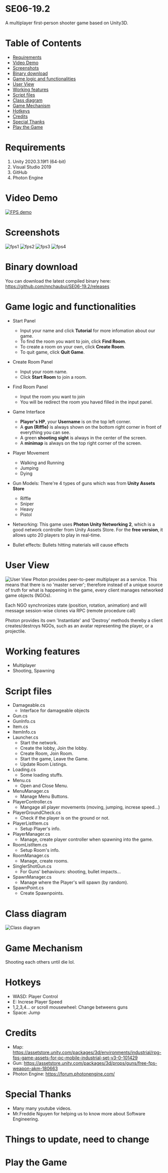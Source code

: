 # SE06-19.2
A multiplayer first-person shooter game based on Unity3D. 

# Table of Contents
- [Requirements](#requirements)
- [Video Demo](#video-demo)
- [Screenshots](#screenshots)
- [Binary download](#binary-download)
- [Game logic and functionalities](#game-logic-and-functionalities)
- [User View](#user-view)
- [Working features](#working-features)
- [Script files](#script-files)
- [Class diagram](#class-diagram)
- [Game Mechanism](#game-mechanism)
- [Hotkeys](#hotkeys)
- [Credits](#credits)
- [Special Thanks](#special-thanks)
- [Play the Game](#play-the-game)
# Requirements
1. Unity 2020.3.19f1 (64-bit)
2. Visual Studio 2019
3. GitHub
4. Photon Engine

# Video Demo
[![FPS demo](Demos/youtube.png)](https://youtu.be/LeXe6MkAfcs "FPS demo")

# Screenshots
![fps1](Demos/1.png)
![fps2](Demos/2.png)
![fps3](Demos/3.png)
![fps4](Demos/4.png)


# Binary download

You can download the latest compiled binary here: https://github.com/nnchaubui/SE06-19.2/releases
# Game logic and functionalities

+ Start Panel
    - Input your name and click **Tutorial** for more infomation about our game.
    - To find the room you want to join, click **Find Room**.
    - To create a room on your own, click **Create Room**.
    - To quit game, click **Quit Game**.
+ Create Room Panel
    - Input your room name.
    - Click **Start Room** to join a room.
+ Find Room Panel
    - Input the room you want to join
    - You will be redirect the room you haved filled in the input panel.
+ Game Interface
    - **Player's HP**, your **Username** is on the top left corner.
    - A **gun (Riffle)** is always shown on the bottom right corner in front of everything you can see.
    - A green **shooting sight** is always in the center of the screen.
    - A **minimap** is always on the top right corner of the screen.

+ Player Movement
    - Walking and Running
    - Jumping
    - Dying

+ Gun Models: There're 4 types of guns which was from **Unity Assets Store**
    - Riffle
    - Sniper
    - Heavy
    - Pistol

+ Networking: This game uses **Photon Unity Networking 2**, which is a good network controller from Unity Assets Store. For the **free version**, it allows upto 20 players to play in real-time.

+ Bullet effects: Bullets hitting materials will cause effects

# User View
![User View](Demos/User_view.png)
Photon provides peer-to-peer multiplayer as a service. This means that there is no 'master server'; therefore instead of a unique source of truth for what is happening in the game, every client manages networked game objects (NGOs).

Each NGO synchronizes state (position, rotation, animation) and will message session-wise clones via RPC (remote procedure call)

Photon provides its own 'Instantiate' and 'Destroy' methods thereby a client creates/destroys NGOs, such as an avatar representing the player, or a projectile.

# Working features
- Multiplayer
- Shooting, Spawning

# Script files
+ Damageable.cs
    - Interface for damageable objects
+ Gun.cs
+ GunInfo.cs
+ Item.cs
+ ItemInfo.cs
+ Launcher.cs
    - Start the network.
    - Create the lobby, Join the lobby.
    - Create Room, Join Room.
    - Start the game, Leave the Game.
    - Update Room Listings.
+ Loading.cs
    - Some loading stuffs.
+ Menu.cs
    - Open and Close Menu.
+ MenuManager.cs
    - Manage Menu Buttons.
+ PlayerController.cs
    - Mangage all player movements (moving, jumping, increse speed...)
+ PlayerGroundCheck.cs
    - Check if the player is on the ground or not.
+ PlayerListItem.cs
    - Setup Player's info.
+ PlayerManager.cs
    - Manage, create player controller when spawning into the game.
+ RoomListItem.cs
    - Setup Room's info.
+ RoomManager.cs
    - Manage, create rooms.
+ SinglerShotGun.cs
    - For Guns' behaviours: shooting, bullet impacts...
+ SpawnManager.cs
    - Manage where the Player's will spawn (by random).
+ SpawnPoint.cs
    - Create Spawnpoints.

# Class diagram

![Class diagram](Demos/Class_diagram.png)

# Game Mechanism
Shooting each others until die lol.
 
# Hotkeys
+ WASD: Player Control
+ E: Increse Player Speed
+ 1,2,3,4... or scroll mousewheel: Change betweens guns
+ Space: Jump

# Credits
- Map: https://assetstore.unity.com/packages/3d/environments/industrial/rpg-fps-game-assets-for-pc-mobile-industrial-set-v3-0-101429
- Gun: https://assetstore.unity.com/packages/3d/props/guns/free-fps-weapon-akm-180663
- Photon Engine: https://forum.photonengine.com/

# Special Thanks
- Many many youtube videos.
- Mr.Freddie Nguyen for helping us to know more about Software Engineering.

# Things to update, need to change
# Play the Game
